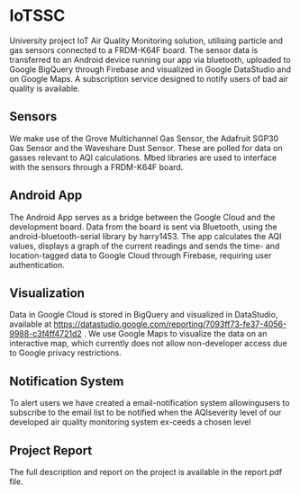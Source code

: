# IoTSSC

University project IoT Air Quality Monitoring solution, utilising particle and gas sensors connected to a FRDM-K64F board. The sensor data is transferred to an Android device running our app via bluetooth, uploaded to Google BigQuery through Firebase and visualized in Google DataStudio and on Google Maps. A subscription service designed to notify users of bad air quality is available.

## Sensors

We make use of the Grove Multichannel Gas Sensor, the Adafruit SGP30 Gas Sensor and the Waveshare Dust Sensor. These are polled for data on gasses relevant to AQI calculations. Mbed libraries are used to interface with the sensors through a FRDM-K64F board.

## Android App

The Android App serves as a bridge between the Google Cloud and the development board. Data from the board is sent via Bluetooth, using the android-bluetooth-serial library by harry1453. The app calculates the AQI values, displays a graph of the current readings and sends the time- and location-tagged data to Google Cloud through Firebase, requiring user authentication.

## Visualization

Data in Google Cloud is stored in BigQuery and visualized in DataStudio, available at https://datastudio.google.com/reporting/7093ff73-fe37-4056-9988-c3f4ff4721d2 . We use Google Maps to visualize the data on an interactive map, which currently does not allow non-developer access due to Google privacy restrictions.

## Notification System

To alert users we have created a email-notification system allowingusers to subscribe to the email list to be notified when the AQIseverity level of our developed air quality monitoring system ex-ceeds a chosen level

## Project Report

The full description and report on the project is available in the report.pdf file.